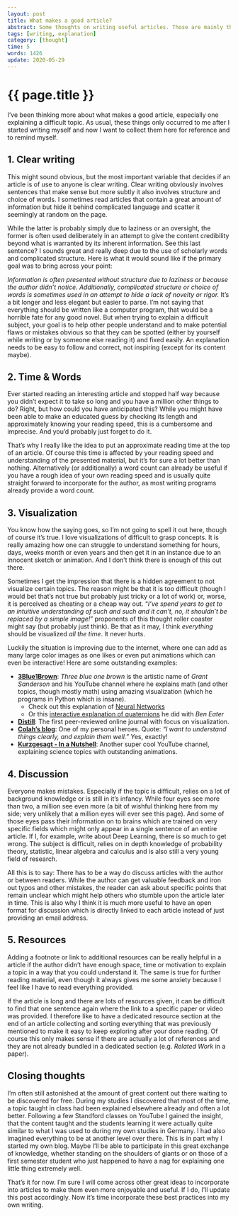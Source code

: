 ```yaml
---
layout: post
title: What makes a good article?
abstract: Some thoughts on writing useful articles. Those are mainly things I saw elsewhere and would like to incorporate into my own writing but also things I often miss in otherwise great texts.
tags: [writing, explanation]
category: [thought]
time: 5
words: 1426
update: 2020-05-29
---
```


# {{ page.title }}

I’ve been thinking more about what makes a good article, especially one explaining a difficult topic. As usual, these things only occurred to me after I started writing myself and now I want to collect them here for reference and to remind myself.

## 1. Clear writing

This might sound obvious, but the most important variable that decides if an article is of use to anyone is clear writing. Clear writing obviously involves sentences that make sense but more subtly it also involves structure and choice of words. I sometimes read articles that contain a great amount of information but hide it behind complicated language and scatter it seemingly at random on the page.

While the latter is probably simply due to laziness or an oversight, the former is often used deliberately in an attempt to give the content credibility beyond what is warranted by its inherent information. See this last sentence? I sounds great and really deep due to the use of scholarly words and complicated structure. Here is what it would sound like if the primary goal was to bring across your point:

_Information is often presented without structure due to laziness or because the author didn’t notice. Additionally, complicated structure or choice of words is sometimes used in an attempt to hide a lack of novelty or rigor._ It’s a bit longer and less elegant but easier to parse. I’m not saying that everything should be written like a computer program, that would be a horrible fate for any good novel. But when trying to explain a difficult subject, your goal is to help other people understand and to make potential flaws or mistakes obvious so that they can be spotted (either by yourself while writing or by someone else reading it) and fixed easily. An explanation needs to be easy to follow and correct, not inspiring (except for its content maybe).

## 2. Time & Words

Ever started reading an interesting article and stopped half way because you didn’t expect it to take so long and you have a million other things to do? Right, but how could you have anticipated this? While you might have been able to make an educated guess by checking its length and approximately knowing your reading speed, this is a cumbersome and imprecise. And you’d probably just forget to do it.

That’s why I really like the idea to put an approximate reading time at the top of an article. Of course this time is affected by your reading speed and understanding of the presented material, but it’s for sure a lot better than nothing. Alternatively (or additionally) a word count can already be useful if you have a rough idea of your own reading speed and is usually quite straight forward to incorporate for the author, as most writing programs already provide a word count.

## 3. Visualization

You know how the saying goes, so I’m not going to spell it out here, though of course it’s true. I love visualizations of difficult to grasp concepts. It is really amazing how one can struggle to understand something for hours, days, weeks month or even years and then get it in an instance due to an innocent sketch or animation. And I don’t think there is enough of this out there.

Sometimes I get the impression that there is a hidden agreement to not visualize certain topics. The reason might be that it is too difficult (though I would bet that’s not true but probably just tricky or a lot of work) or, worse, it is perceived as cheating or a cheap way out. “_I’ve spend years to get to an intuitive understanding of such and such and it can’t, no, it shouldn’t be replaced by a simple image!_” proponents of this thought roller coaster might say (but probably just think).  Be that as it may, I think _everything_ should be visualized _all the time_. It never hurts.

Luckily the situation is improving due to the internet, where one can add as many large color images as one likes or even put animations which can even be interactive! Here are some outstanding examples:

* **[3Blue1Brown](https://www.youtube.com/channel/UCYO_jab_esuFRV4b17AJtAw/featured)**: _Three blue one brown_ is the artistic name of _Grant Sanderson_ and his YouTube channel where he explains math (and other topics, though mostly math) using amazing visualization (which he programs in Python which is insane).
  * Check out this explanation of [Neural Networks](https://www.3blue1brown.com/neural-networks)
  * Or this [interactive explanation of quaternions](https://eater.net/quaternions) he did with _Ben Eater_
* **[Distill](https://distill.pub/)**: The first peer-reviewed online journal with focus on visualization.
* **[Colah’s blog](https://colah.github.io)**: One of my personal heroes. Quote: _“I want to understand things clearly, and explain them well.”_ Yes, exactly!
* **[Kurzgesagt - In a Nutshell](https://www.youtube.com/user/Kurzgesagt/featured)**: Another super cool YouTube channel, explaining science topics with outstanding animations.

## 4. Discussion

Everyone makes mistakes. Especially if the topic is difficult, relies on a lot of background knowledge or is still in it’s infancy. While four eyes see more than two, a million see even more (a bit of wishful thinking here from my side; very unlikely that a million eyes will ever see this page). And some of those eyes pass their information on to brains which are trained on very specific fields which might only appear in a single sentence of an entire article. If I, for example, write about Deep Learning, there is so much to get wrong. The subject is difficult, relies on in depth knowledge of probability theory, statistic, linear algebra and calculus and is also still a very young field of research.

All this is to say: There has to be a way do discuss articles with the author or between readers. While the author can get valuable feedback and iron out typos and other mistakes, the reader can ask about specific points that remain unclear which might help others who stumble upon the article later in time. This is also why I think it is much more useful to have an open format for discussion which is directly linked to each article instead of just providing an email address.

## 5. Resources

Adding a footnote or link to additional resources can be really helpful in a article if the author didn’t have enough space, time or motivation to explain a topic in a way that you could understand it. The same is true for further reading material, even though it always gives me some anxiety because I feel like I have to read everything provided.

If the article is long and there are lots of resources given, it can be difficult to find that one sentence again where the link to a specific paper or video was provided. I therefore like to have a dedicated resource section at the end of an article collecting and sorting everything that was previously mentioned to make it easy to keep exploring after your done reading. Of course this only makes sense if there are actually a lot of references and they are not already bundled in a dedicated section (e.g. _Related Work_ in a paper).

## Closing thoughts

I’m often still astonished at the amount of great content out there waiting to be discovered for free. During my studies I discovered that most of the time, a topic taught in class had been explained elsewhere already and often a lot better. Following a few Standford classes on YouTube I gained the insight, that the content taught and the students learning it were actually quite similar to what I was used to during my own studies in Germany. I had also imagined everything to be at another level over there. This is in part why I started my own blog. Maybe I’ll be able to participate in this great exchange of knowledge, whether standing on the shoulders of giants or on those of a first semester student who just happened to have a nag for explaining one little thing extremely well.

That’s it for now. I’m sure I will come across other great ideas to incorporate into articles to make them even more enjoyable and useful. If I do, I’ll update this post accordingly. Now it’s time incorporate these best practices into my own writing.
